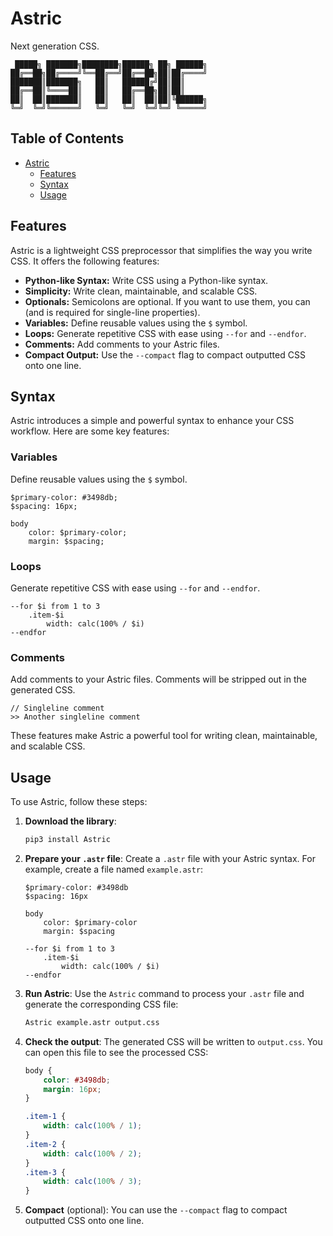 # Astric
Next generation CSS.

```
 █████╗ ███████╗████████╗██████╗ ██╗ ██████╗
██╔══██╗██╔════╝╚══██╔══╝██╔══██╗██║██╔════╝
███████║███████╗   ██║   ██████╔╝██║██║     
██╔══██║╚════██║   ██║   ██╔══██╗██║██║     
██║  ██║███████║   ██║   ██║  ██║██║╚██████╗
╚═╝  ╚═╝╚══════╝   ╚═╝   ╚═╝  ╚═╝╚═╝ ╚═════╝
```

## Table of Contents
- [Astric](#astric)
  - [Features](#features)
  - [Syntax](#syntax)
  - [Usage](#usage)

## Features

Astric is a lightweight CSS preprocessor that simplifies the way you write CSS. It offers the following features:

- **Python-like Syntax:** Write CSS using a Python-like syntax.
- **Simplicity:** Write clean, maintainable, and scalable CSS.
- **Optionals:** Semicolons are optional. If you want to use them, you can (and is required for single-line properties).
- **Variables:** Define reusable values using the `$` symbol.
- **Loops:** Generate repetitive CSS with ease using `--for` and `--endfor`.
- **Comments:** Add comments to your Astric files.
- **Compact Output:** Use the `--compact` flag to compact outputted CSS onto one line.

## Syntax

Astric introduces a simple and powerful syntax to enhance your CSS workflow. Here are some key features:

### Variables
Define reusable values using the `$` symbol.
```Astric
$primary-color: #3498db;
$spacing: 16px;

body
    color: $primary-color;
    margin: $spacing;
```

### Loops
Generate repetitive CSS with ease using `--for` and `--endfor`.
```Astric
--for $i from 1 to 3
    .item-$i
        width: calc(100% / $i)
--endfor
```

### Comments
Add comments to your Astric files. Comments will be stripped out in the generated CSS.
```Astric
// Singleline comment
>> Another singleline comment
```

These features make Astric a powerful tool for writing clean, maintainable, and scalable CSS.


## Usage

To use Astric, follow these steps:

1. **Download the library**:
    ```sh
    pip3 install Astric
    ```

2. **Prepare your `.astr` file**:
    Create a `.astr` file with your Astric syntax. For example, create a file named `example.astr`:
    ```Astric
    $primary-color: #3498db
    $spacing: 16px

    body
        color: $primary-color
        margin: $spacing

    --for $i from 1 to 3
        .item-$i
            width: calc(100% / $i)
    --endfor
    ```

3. **Run Astric**:
    Use the `Astric` command to process your `.astr` file and generate the corresponding CSS file:
    ```sh
    Astric example.astr output.css
    ```

4. **Check the output**:
    The generated CSS will be written to `output.css`. You can open this file to see the processed CSS:
    ```css
    body {
        color: #3498db;
        margin: 16px;
    }

    .item-1 {
        width: calc(100% / 1);
    }
    .item-2 {
        width: calc(100% / 2);
    }
    .item-3 {
        width: calc(100% / 3);
    }
    ```

5. **Compact** (optional):
    You can use the `--compact` flag to compact outputted CSS onto one line.
